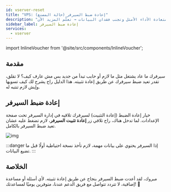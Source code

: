 ```yaml
---
id: vserver-reset
title: "VPS: إعادة ضبط السيرفر (حالة المصنع)"
description: "اكتشف كيف تعيد ضبط سيرفرك لاستعادة الأداء الأمثل وتجنب فقدان البيانات → تعلّم المزيد الآن"
sidebar_label: إعادة ضبط السيرفر
services:
  - vserver
---
```


import InlineVoucher from '@site/src/components/InlineVoucher';

## مقدمة

سيرفرك ما عاد يشتغل مثل ما لازم أو حابب تبدأ من جديد بس مش عارف كيف؟ لا تقلق، تقدر تعيد ضبط سيرفرك عن طريق إعادة تثبيته. هذا الدليل راح يشرح لك كيف تسويها وإيش لازم تنتبه له.

## إعادة ضبط السيرفر

خيار إعادة الضبط (إعادة التثبيت) لسيرفرك تلاقيه في إدارة السيرفر تحت صفحة الإعدادات. لما تدخل هناك، راح تلاقي زر **إعادة تثبيت السيرفر**، لازم تضغط عليه عشان تعيد ضبط السيرفر بالكامل.

![img](https://screensaver01.zap-hosting.com/index.php/s/fAZ7PALwMTPiEpf/download)

:::danger
إذا السيرفر يحتوي على بيانات مهمة، لازم تأخذ نسخة احتياطية أولًا قبل ما تضيع البيانات.
:::

## الخلاصة

مبروك، لقد أعدت ضبط السيرفر بنجاح عن طريق إعادة تثبيته. لأي أسئلة أو مساعدة إضافية، لا تتردد تتواصل مع فريق الدعم عندنا، متوفرين يوميًا لمساعدتك! 🙂

<InlineVoucher />